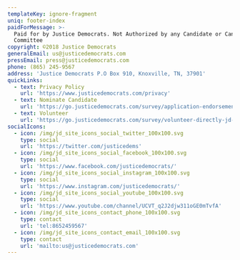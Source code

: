 ```yaml
---
templateKey: ignore-fragment
uniq: footer-index
paidForMessage: >-
  Paid for by Justice Democrats. Not Authorized by any Candidate or Candidate's
  Committee
copyright: ©2018 Justice Democrats
generalEmail: us@justicedemocrats.com
pressEmail: press@justicedemocrats.com
phone: (865) 245-9567
address: 'Justice Democrats P.O Box 910, Knoxville, TN, 37901'
quickLinks:
  - text: Privacy Policy
    url: 'https://www.justicedemocrats.com/privacy'
  - text: Nominate Candidate
    url: 'https://go.justicedemocrats.com/survey/application-endorsement/'
  - text: Volunteer
    url: 'https://go.justicedemocrats.com/survey/volunteer-directly-jd-campaign/'
socialIcons:
  - icon: /img/jd_site_icons_social_twitter_100x100.svg
    type: social
    url: 'https://twitter.com/justicedems'
  - icon: /img/jd_site_icons_social_facebook_100x100.svg
    type: social
    url: 'https://www.facebook.com/justicedemocrats/'
  - icon: /img/jd_site_icons_social_instagram_100x100.svg
    type: social
    url: 'https://www.instagram.com/justicedemocrats/'
  - icon: /img/jd_site_icons_social_youtube_100x100.svg
    type: social
    url: 'https://www.youtube.com/channel/UCVT_q2J2djw311oGE0mTvfA'
  - icon: /img/jd_site_icons_contact_phone_100x100.svg
    type: contact
    url: 'tel:8652459567'
  - icon: /img/jd_site_icons_contact_email_100x100.svg
    type: contact
    url: 'mailto:us@justicedemocrats.com'
---
```


